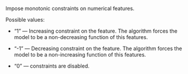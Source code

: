 
Impose monotonic constraints on numerical features.

Possible values:

- <q>1</q> — Increasing constraint on the feature. The algorithm forces the model to be a non-decreasing function of this features.
    
- <q>-1</q> — Decreasing constraint on the feature. The algorithm forces the model to be a non-increasing function of this features.
    
- <q>0</q> — constraints are disabled.
    
